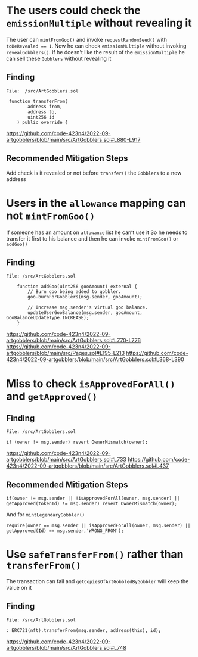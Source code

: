 # The users could check the `emissionMultiple` without revealing it
The user can `mintFromGoo()` and invoke `requestRandomSeed()` with `toBeRevealed == 1`. Now he can check `emissionMultiple` without invoking `revealGobblers()`.
If he doesn't like the result of the `emissionMultiple`
he can sell these `Gobblers` without revealing it

## Finding
```
File:  /src/ArtGobblers.sol
 
 function transferFrom(
        address from,
        address to,
        uint256 id
    ) public override {

```
https://github.com/code-423n4/2022-09-artgobblers/blob/main/src/ArtGobblers.sol#L880-L917

## Recommended Mitigation Steps
 Add check  is it revealed or not before `transfer()` the `Gobblers` to a new address
 
# Users in the `allowance` mapping can not `mintFromGoo()`
If someone has an amount on `allowance` list he can’t use it
So he needs to transfer it first to his balance and then he can invoke `mintFromGoo()` or `addGoo()` 
## Finding
```
File: /src/ArtGobblers.sol

    function addGoo(uint256 gooAmount) external {
        // Burn goo being added to gobbler.
        goo.burnForGobblers(msg.sender, gooAmount);

        // Increase msg.sender's virtual goo balance.
        updateUserGooBalance(msg.sender, gooAmount, GooBalanceUpdateType.INCREASE);
    }

```
https://github.com/code-423n4/2022-09-artgobblers/blob/main/src/ArtGobblers.sol#L770-L776
https://github.com/code-423n4/2022-09-artgobblers/blob/main/src/Pages.sol#L195-L213
https://github.com/code-423n4/2022-09-artgobblers/blob/main/src/ArtGobblers.sol#L368-L390

# Miss to check `isApprovedForAll()` and `getApproved()`

## Finding
```
File: /src/ArtGobblers.sol

if (owner != msg.sender) revert OwnerMismatch(owner);
```
https://github.com/code-423n4/2022-09-artgobblers/blob/main/src/ArtGobblers.sol#L733
https://github.com/code-423n4/2022-09-artgobblers/blob/main/src/ArtGobblers.sol#L437

## Recommended Mitigation Steps
```
if(owner != msg.sender || !isApprovedForAll(owner, msg.sender) || getApproved(tokenId) != msg.sender) revert OwnerMismatch(owner);
```
And for `mintLegendaryGobbler()`
```
require(owner == msg.sender || isApprovedForAll(owner, msg.sender) || getApproved(Id) == msg.sender,'WRONG_FROM');
```

# Use `safeTransferFrom()` rather than `transferFrom()`
The transaction can fail and `getCopiesOfArtGobbledByGobbler` will keep the value on it

## Finding
```
File: /src/ArtGobblers.sol

: ERC721(nft).transferFrom(msg.sender, address(this), id);
```
https://github.com/code-423n4/2022-09-artgobblers/blob/main/src/ArtGobblers.sol#L748

